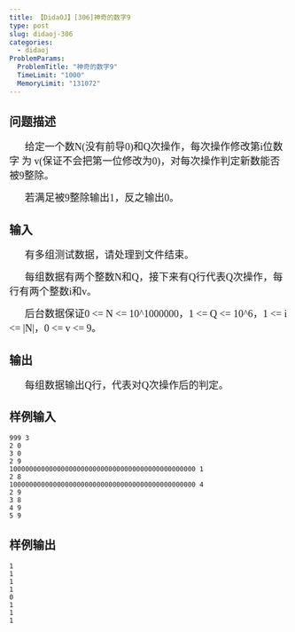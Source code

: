 ```yaml
---
title: 【DidaOJ】[306]神奇的数字9
type: post
slug: didaoj-306
categories:
  - didaoj
ProblemParams:
  ProblemTitle: "神奇的数字9"
  TimeLimit: "1000"
  MemoryLimit: "131072"
---
```


## 问题描述

<p style="text-indent:2em;">
	<span style="font-size:18px;font-family:'Microsoft YaHei';">给定一个数N(没有前导0)和Q次操作，每次操作修改第i位数字 为 v(保证不会把第一位修改为0)，对每次操作判定新数能否被9整除。</span> 
</p>
<p style="text-indent:2em;">
	<span style="font-size:18px;font-family:'Microsoft YaHei';">若满足被9整除输出1，反之输出0。</span> 
</p>

## 输入

<p style="text-indent:2em;">
	<span style="font-size:18px;font-family:'Microsoft YaHei';">有多组测试数据，请处理到文件结束。</span> 
</p>
<p style="text-indent:2em;">
	<span style="font-size:18px;font-family:'Microsoft YaHei';">每组数据有两个整数N和Q，接下来有Q行代表Q次操作，每行有两个整数i和v。</span> 
</p>
<p style="text-indent:2em;">
	<span style="font-size:18px;font-family:'Microsoft YaHei';">后台数据保证0 &lt;= N &lt;= 10^1000000，1 &lt;= Q &lt;= 10^6，1 &lt;= i &lt;= |N|，0 &lt;= v &lt;= 9。</span> 
</p>

## 输出

<p style="text-indent:2em;">
	<span style="font-size:18px;font-family:'Microsoft YaHei';">每组数据输出Q行，代表对Q次操作后的判定。</span> 
</p>

## 样例输入

```
999 3
2 0
3 0
2 9
10000000000000000000000000000000000000000000000 1
2 8
10000000000000000000000000000000000000000000000 4
2 9
3 8
4 9
5 9

```

## 样例输出

```
1
1
1
1
0
1
1
1

```
